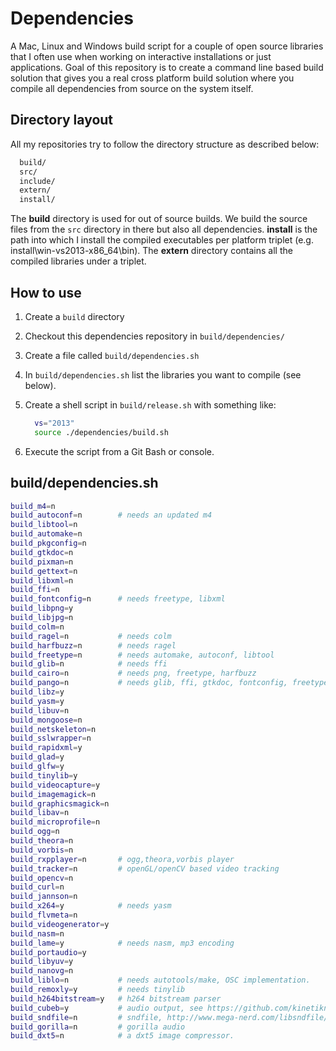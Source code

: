 Dependencies
=============

A Mac, Linux and Windows build script for a couple of open source libraries that I often
use when working on interactive installations or just applications. Goal of this repository
is to create a command line based build solution that gives you a real cross platform 
build solution where you compile all dependencies from source on the system itself. 

Directory layout
----------------

All my repositories try to follow the directory structure as described below:

````sh
  build/
  src/
  include/
  extern/
  install/
````

The **build** directory is used for out of source builds. We build the source 
files from the `src` directory in there but also all dependencies. **install**
is the path into which I install the compiled executables per platform triplet
(e.g. install\win-vs2013-x86_64\bin\). The **extern** directory contains all
the compiled libraries under a triplet. 

How to use
----------

1. Create a `build` directory 
2. Checkout this dependencies repository in `build/dependencies/`
3. Create a file called `build/dependencies.sh`
4. In `build/dependencies.sh` list the libraries you want to compile (see below).
5. Create a shell script in `build/release.sh` with something like:

   ````sh
     vs="2013"
     source ./dependencies/build.sh
   ````

6. Execute the script from a Git Bash or console.


build/dependencies.sh
----------------------

````sh
build_m4=n
build_autoconf=n        # needs an updated m4 
build_libtool=n
build_automake=n      
build_pkgconfig=n
build_gtkdoc=n         
build_pixman=n
build_gettext=n
build_libxml=n
build_ffi=n              
build_fontconfig=n      # needs freetype, libxml
build_libpng=y
build_libjpg=n
build_colm=n
build_ragel=n           # needs colm
build_harfbuzz=n        # needs ragel
build_freetype=n        # needs automake, autoconf, libtool
build_glib=n            # needs ffi 
build_cairo=n           # needs png, freetype, harfbuzz 
build_pango=n           # needs glib, ffi, gtkdoc, fontconfig, freetype, libxml, harfbuzz
build_libz=y
build_yasm=y
build_libuv=n
build_mongoose=n
build_netskeleton=n
build_sslwrapper=n
build_rapidxml=y
build_glad=y
build_glfw=y
build_tinylib=y
build_videocapture=y
build_imagemagick=n
build_graphicsmagick=n
build_libav=n
build_microprofile=n
build_ogg=n
build_theora=n
build_vorbis=n
build_rxpplayer=n       # ogg,theora,vorbis player
build_tracker=n         # openGL/openCV based video tracking
build_opencv=n
build_curl=n
build_jannson=n
build_x264=y            # needs yasm 
build_flvmeta=n         
build_videogenerator=y
build_nasm=n           
build_lame=y            # needs nasm, mp3 encoding
build_portaudio=y
build_libyuv=y           
build_nanovg=n
build_liblo=n           # needs autotools/make, OSC implementation.
build_remoxly=y         # needs tinylib
build_h264bitstream=y   # h264 bitstream parser
build_cubeb=y           # audio output, see https://github.com/kinetiknz/cubeb
build_sndfile=n         # sndfile, http://www.mega-nerd.com/libsndfile/
build_gorilla=n         # gorilla audio
build_dxt5=n            # a dxt5 image compressor. 
````